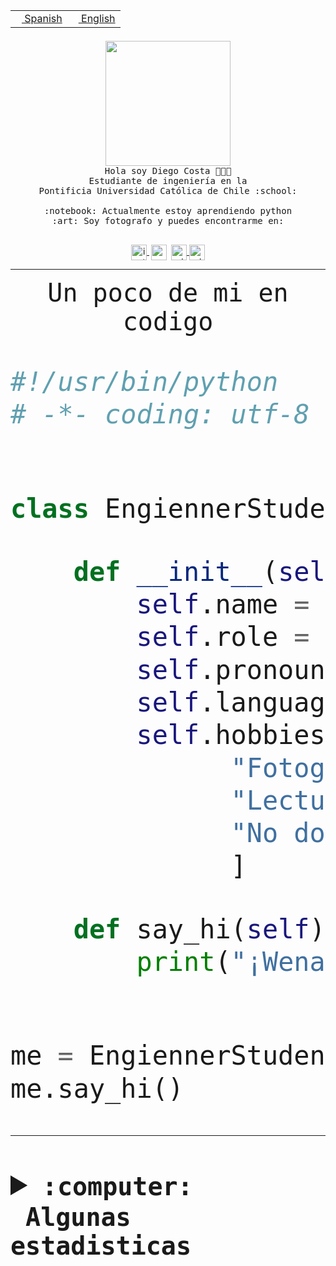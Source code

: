 <table border="0"  align="right">
 <tr><td><a href="README.md"><img src="https://upload.wikimedia.org/wikipedia/commons/thumb/8/89/Bandera_de_Espa%C3%B1a.svg/1200px-Bandera_de_Espa%C3%B1a.svg.png" height="10"> Spanish</a></td>
 <td><a href="README.en.md"><img src="https://upload.wikimedia.org/wikipedia/commons/a/a4/Flag_of_the_United_States.svg" height="10"> English</a></td></tr>
</table><br><br><br>


<p align="center">
  <img src="https://github.com/diegocostares/diegocostares/blob/main/Images/aaa2.gif?raw=true" height="200px" weight="200px">
  <br><samp>
    Hola soy Diego Costa 👨🏻‍💻<br>
    Estudiante de ingeniería en la <br>
    Pontificia Universidad Católica de Chile :school:<br>
  <br>
    :notebook: Actualmente estoy aprendiendo python <br>
    :art: Soy fotografo y puedes encontrarme en: <br>
  <br></samp>
  
</p>

<p align="center">
   <a href="https://instagram.com/diegocosta_no" target="blank">
    <img 
    align="center" src="https://cdn.jsdelivr.net/npm/simple-icons@3.0.1/icons/instagram.svg" alt="instagram" height="25px" width="25px" />
  </a>
  <a style="border: 3px solid; color: white;"href="https://t.me/diegocosta_no" target="blank">
  <img
  align="center" alt="Telegram" width="25px" src="https://icons-for-free.com/iconfiles/png/512/Telegram-1324888767380505522.png" />
</a>
<a href="https://api.whatsapp.com/send?phone=56971897835&text=Hola!" target="blank">
  <img
  align="center" alt="wtsp" width="25px" src="https://img.icons8.com/pastel-glyph/2x/whatsapp--v2.png" />
</a>
<a href="https://www.linkedin.com/in/diego-costa-786249213/" target="blank">
  <img
  align="center" alt="wtsp" width="25px" src="https://img.icons8.com/metro/452/linkedin.png" />
</a>

  </a>
</p>

---


<p align="center"><font size="25"><samp>Un poco de mi en codigo</samp></front></p>


```python
#!/usr/bin/python
# -*- coding: utf-8 -*-


class EngiennerStudent:

    def __init__(self):
        self.name = "Diego Costa"
        self.role = "Estudiante"
        self.pronouns = "he/him"
        self.language_spoken = ["es_CL", "en_US"]
        self.hobbies = [
              "Fotografia",
              "Lectura",
              "No dormir",
              ]

    def say_hi(self):
        print("¡Wena mundo!")


me = EngiennerStudent()
me.say_hi()
```
---
<details>
  <summary><b><samp>:computer: &nbsp;Algunas estadisticas</samp></b></summary>
  <br/></p>

<!--START_SECTION:waka-->
![Code Time](http://img.shields.io/badge/Code%20Time-806%20hrs%2017%20mins-blue)

**Soy nocturno 🦉** 

```text
🌞 Mañana                 9 commits           ░░░░░░░░░░░░░░░░░░░░░░░░░   00.40 % 
🌆 Día                    693 commits         ████████░░░░░░░░░░░░░░░░░   30.77 % 
🌃 Tarde                  976 commits         ███████████░░░░░░░░░░░░░░   43.34 % 
🌙 Noche                  574 commits         ██████░░░░░░░░░░░░░░░░░░░   25.49 % 
```
📅 **Soy más productivo los Martes** 

```text
Lunes                    350 commits         ████░░░░░░░░░░░░░░░░░░░░░   15.54 % 
Martes                   452 commits         █████░░░░░░░░░░░░░░░░░░░░   20.07 % 
Miércoles                302 commits         ███░░░░░░░░░░░░░░░░░░░░░░   13.41 % 
Jueves                   279 commits         ███░░░░░░░░░░░░░░░░░░░░░░   12.39 % 
Viernes                  367 commits         ████░░░░░░░░░░░░░░░░░░░░░   16.30 % 
Sábado                   204 commits         ██░░░░░░░░░░░░░░░░░░░░░░░   09.06 % 
Domingo                  298 commits         ███░░░░░░░░░░░░░░░░░░░░░░   13.23 % 
```


📊 **Esta semana me dediqué a** 

```text
🐱‍💻 Proyectos: 
2023-1-S4-Grupo2-Backend 8 hrs 8 mins        ████████████████░░░░░░░░░   62.34 % 
Arqui-31                 3 hrs 2 mins        ██████░░░░░░░░░░░░░░░░░░░   23.30 % 
gpti-scrapper-main       52 mins             ██░░░░░░░░░░░░░░░░░░░░░░░   06.65 % 
proyecto-grupo-31        23 mins             █░░░░░░░░░░░░░░░░░░░░░░░░   03.05 % 
latex-templates          22 mins             █░░░░░░░░░░░░░░░░░░░░░░░░   02.92 % 
```


 Last Updated on 19/04/2023 12:36:38 UTC
<!--END_SECTION:waka-->
  
  

<p align="center"> <img src="https://github-readme-stats.vercel.app/api?username=diegocostares&show_icons=true&theme=ayu-mirage" alt="abhisheknaiidu" /></p>
 
</details>
